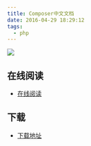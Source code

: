 ```yaml
---
title: Composer中文文档
date: 2016-04-29 18:29:12
tags:
  - php
---
```


![](http://box.kancloud.cn/2015-06-04_556fec4093607_173x231.png?imageMogr2/thumbnail/173x231!/interlace/1/quality/100)

<!--more-->

## 在线阅读 ##

+ [在线阅读](http://www.kancloud.cn/thinkphp/composer)

## 下载 ##

+ [下载地址](http://www.kancloud.cn/thinkphp/composer)
